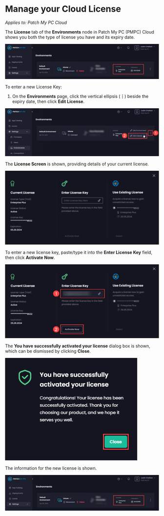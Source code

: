 # Manage your Cloud License

_Applies to: Patch My PC Cloud_

The <strong>License</strong> tab of the <strong>Environments</strong> node in Patch My PC (PMPC) Cloud shows you both the type of license you have and its expiry date.

![“License” tab of the “Environments” page showing your license type and expiry](/_images/image-(2573).png "“License” tab of the “Environments” page showing your license type and expiry")

To enter a new License Key:

1. On the <strong>Environments</strong> page, click the vertical ellipsis (<strong>⋮</strong>) beside the expiry date, then click <strong>Edit License</strong>.

![Clicking the vertical ellipsis (⋮) beside the expiry date, then click “Edit License”](/_images/image-(2574).png "Clicking the vertical ellipsis (⋮) beside the expiry date, then click “Edit License”")

The <strong>License Screen</strong> is shown, providing details of your current license.

![“License screen” showing details of your current license](/_images/image-(854).png "“License screen” showing details of your current license")

To enter a new license key, paste/type it into the <strong>Enter License Key</strong> field, then click <strong>Activate Now</strong>.

![Entering a new license key](/_images/image-(855).png "Entering a new license key")

The <strong>You have successfully activated your license</strong> dialog box is shown, which can be dismissed by clicking <strong>Close</strong>.

![“You have successfully activated your license” dialog box](/_images/image-(856).png "“You have successfully activated your license” dialog box")

The information for the new license is shown.

![Information for the new license.](/_images/image-(2575).png "Information for the new license.")